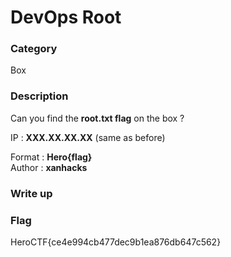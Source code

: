# DevOps Root

### Category

Box

### Description

Can you find the **root.txt flag** on the box ?

IP : **XXX.XX.XX.XX** (same as before)

Format : **Hero{flag}**<br>
Author : **xanhacks**

### Write up


### Flag

HeroCTF{ce4e994cb477dec9b1ea876db647c562}